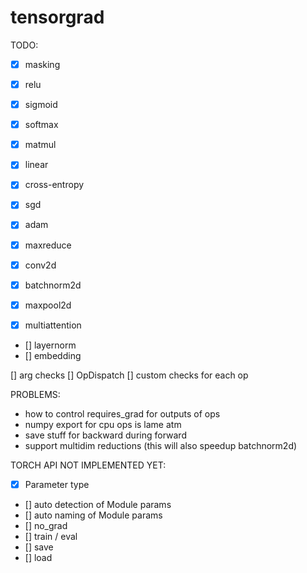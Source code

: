 # tensorgrad
TODO:
- [x] masking
- [x] relu
- [x] sigmoid
- [x] softmax
- [x] matmul
- [x] linear
- [x] cross-entropy
- [x] sgd
- [x] adam

- [x] maxreduce
- [x] conv2d
- [x] batchnorm2d
- [x] maxpool2d

- [x] multiattention
- [] layernorm
- [] embedding

[] arg checks
    [] OpDispatch
    [] custom checks for each op

PROBLEMS:
- how to control requires_grad for outputs of ops
- numpy export for cpu ops is lame atm
- save stuff for backward during forward
- support multidim reductions (this will also speedup batchnorm2d)

TORCH API NOT IMPLEMENTED YET:
- [x] Parameter type
- [] auto detection of Module params
- [] auto naming of Module params
- [] no_grad
- [] train / eval
- [] save
- [] load
